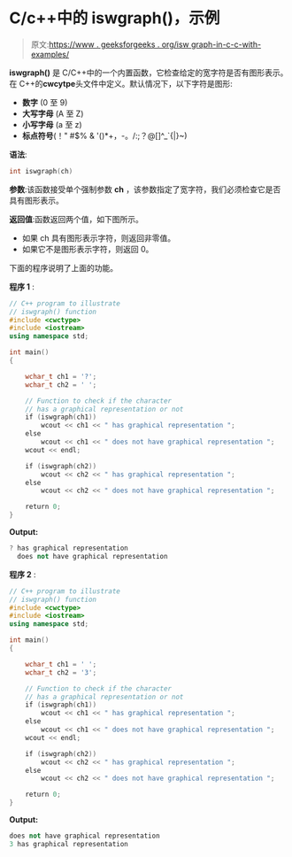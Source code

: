 # C/c++中的 iswgraph()，示例

> 原文:[https://www . geeksforgeeks . org/isw graph-in-c-c-with-examples/](https://www.geeksforgeeks.org/iswgraph-in-c-c-with-examples/)

**iswgraph()** 是 C/C++中的一个内置函数，它检查给定的宽字符是否有图形表示。在 C++的**cwcytpe**头文件中定义。默认情况下，以下字符是图形:

*   **数字** (0 至 9)
*   **大写字母** (A 至 Z)
*   **小写字母** (a 至 z)
*   **标点符号**(！" #$% & '()*+，-。/:;？@[\]^_`{|}~)

**语法**:

```cpp
int iswgraph(ch)
```

**参数**:该函数接受单个强制参数 **ch** ，该参数指定了宽字符，我们必须检查它是否具有图形表示。

**返回值**:函数返回两个值，如下图所示。

*   如果 ch 具有图形表示字符，则返回非零值。
*   如果它不是图形表示字符，则返回 0。

下面的程序说明了上面的功能。

**程序 1** :

```cpp
// C++ program to illustrate
// iswgraph() function
#include <cwctype>
#include <iostream>
using namespace std;

int main()
{

    wchar_t ch1 = '?';
    wchar_t ch2 = ' ';

    // Function to check if the character
    // has a graphical representation or not
    if (iswgraph(ch1))
        wcout << ch1 << " has graphical representation ";
    else
        wcout << ch1 << " does not have graphical representation ";
    wcout << endl;

    if (iswgraph(ch2))
        wcout << ch2 << " has graphical representation ";
    else
        wcout << ch2 << " does not have graphical representation ";

    return 0;
}
```

**Output:**

```cpp
? has graphical representation 
  does not have graphical representation

```

**程序 2** :

```cpp
// C++ program to illustrate
// iswgraph() function
#include <cwctype>
#include <iostream>
using namespace std;

int main()
{

    wchar_t ch1 = ' ';
    wchar_t ch2 = '3';

    // Function to check if the character
    // has a graphical representation or not
    if (iswgraph(ch1))
        wcout << ch1 << " has graphical representation ";
    else
        wcout << ch1 << " does not have graphical representation ";
    wcout << endl;

    if (iswgraph(ch2))
        wcout << ch2 << " has graphical representation ";
    else
        wcout << ch2 << " does not have graphical representation ";

    return 0;
}
```

**Output:**

```cpp
does not have graphical representation 
3 has graphical representation

```